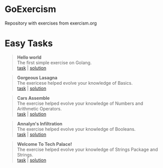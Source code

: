 # GoExercism
Repository with exercises from exercism.org

# Easy Tasks

> **Hello world**<br>
> The first simple exercise on Golang.<br>
> [task](https://exercism.org/tracks/go/exercises/hello-world) | [solution](https://github.com/LitvinovKV/GoExercism/tree/main/HelloWorld)

> **Gorgeous Lasagna**<br>
> The exericese helped evolve your knowledge of Basics.<br>
> [task](https://exercism.org/tracks/go/exercises/lasagna) | [solution](https://github.com/LitvinovKV/GoExercism/tree/main/GorgeousLasagna)

> **Cars Assemble**<br>
> The exercise helped evolve your knowledge of Numbers and Arithmetic Operators.<br>
> [task](https://exercism.org/tracks/go/exercises/cars-assemble) | [solution](https://github.com/LitvinovKV/GoExercism/tree/main/CarsAssemble)

> **Annalyn's Infiltration**<br>
> The exercise helped evolve your knowledge of Booleans.<br>
> [task](https://exercism.org/tracks/go/exercises/annalyns-infiltration) | [solution](https://github.com/LitvinovKV/GoExercism/tree/main/AnnalynsInfiltration) 

> **Welcome To Tech Palace!**<br>
> The exercise helped evolve your knowledge of Strings Package and Strings.<br>
> [task](https://exercism.org/tracks/go/exercises/welcome-to-tech-palace) | [solution](https://github.com/LitvinovKV/GoExercism/tree/main/WelcomeToTechPlace)
> 